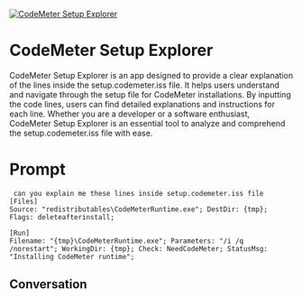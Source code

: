 
[![CodeMeter Setup Explorer](https://flow-prompt-covers.s3.us-west-1.amazonaws.com/icon/Impressionist/i8.png)]()
# CodeMeter Setup Explorer 
CodeMeter Setup Explorer is an app designed to provide a clear explanation of the lines inside the setup.codemeter.iss file. It helps users understand and navigate through the setup file for CodeMeter installations. By inputting the code lines, users can find detailed explanations and instructions for each line. Whether you are a developer or a software enthusiast, CodeMeter Setup Explorer is an essential tool to analyze and comprehend the setup.codemeter.iss file with ease.

# Prompt

```
 can you explain me these lines inside setup.codemeter.iss file
[Files]
Source: "redistributables\CodeMeterRuntime.exe"; DestDir: {tmp}; Flags: deleteafterinstall;

[Run]
Filename: "{tmp}\CodeMeterRuntime.exe"; Parameters: "/i /q /norestart"; WorkingDir: {tmp}; Check: NeedCodeMeter; StatusMsg: "Installing CodeMeter runtime";
```

## Conversation




